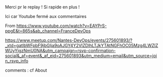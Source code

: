 Merci pr le replay ! Si rapide en plus !

Ici car Youtube fermé aux commentaires

From https://www.youtube.com/watch?v=EAYPrS-ppgE&t=865s&ab_channel=FranceDevOps

https://www.meetup.com/Nantes-DevOps/events/275601893/?_xtd=gatlbWFpbF9jbGlja9oAJGY4Y2VlZDlhLTJkYTAtNGFhOC05Mzg4LWZlZWUyYjgzNmU0NA&utm_campaign=rsvp-confirmation-social&_af=event&_af_eid=275601893&utm_medium=email&utm_source=join_rsvp_info

comments : cf About
